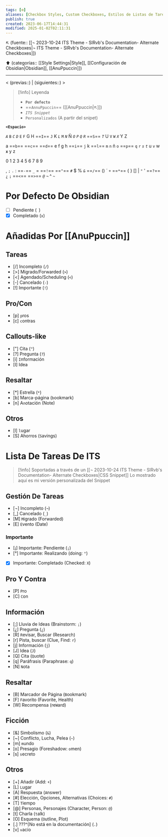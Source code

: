 ```yaml
---
tags: [⚙️]
aliases: [Checkbox Styles, Custom Checkboxes, Estilos de Listas de Tareas, Íconos para listas de tareas, Task Icons, Tasks Icons, To-do styles, todo icons]
publish: true
created: 2023-06-17T14:44:31
modified: 2025-01-02T02:11:31
---
```


↖️ (fuente:: [[¬ 2023-10-24 ITS Theme - SlRvb's Documentation- Alternate Checkboxes|¬ ITS Theme - SlRvb's Documentation- Alternate Checkboxes]])

⬆️ (categorías:: [[Style Settings|Style]], [[Configuración de Obsidian|Obsidian]], [[AnuPpuccin]])

---

< (previas::) | (siguientes::) >

> [!info] Leyenda
> - **`Por defecto`**
> - ==`AnnuPpuccin`== ([[AnuPpuccin|↖️]])
> - *`ITS Snippet`*
> - `Personalizados` (A partir del snipet)

**`<Espacio>`**

*`A`* `B` *`C`* *`D`* `E` `F` G H ==`I`== `J` K *`L`* `M` *`N`* Ñ *`O`* *`P`* *`Q`* *`R`* ==`S`== *`T`* U `V` `W` *`X`* Y Z

a ==`b`== ==`c`== ==`d`== e f g h ==`i`== `j` k ==`l`== `m` `n` ñ `o` ==`p`== `q` `r` *`s`* *`t`* u `v` w **`x`** y z

0 1 2 3 4 5 6 7 8 9

, `;` `.` \: ==`-`== `_` = ==`!`== ==`"`== `#` $ % *`&`* ==`/`== () ´ *`+`* ==`*`== { } \[\] | `°` ' ==`?`== `¿` `¡` ==`<`== ==`>`== *`@`* `¬` ^ *`~`*

# Por Defecto De Obsidian

- [ ] Pendiente (` `)
- [x] Completado (`x`)

# Añadidas Por [[AnuPpuccin]]

## Tareas

- [/] Incompleto (`/`)
- [>] Migrado/Forwarded (`>`)
- [<] Agendado/Scheduling (`<`)
- [-] Cancelado (`-`)
- [!] Importante (`!`)

## Pro/Con

- [p] `p`ros
- [c] `c`ontras

## Callouts-like

- ["] Cita (`"`)
- [?] Pregunta (`?`)
- [i] `I`nformación
- [I] Idea  

## Resaltar

- [*] Estrella (`*`)
- [b] Marca-página (`b`ookmark)
- [n] A`n`otación (Note)

## Otros

- [l] `l`ugar
- [S] Ahorros (`S`avings)

# Lista De Tareas De ITS

> [!info] Soportadas a través de un [[¬ 2023-10-24 ITS Theme - SlRvb's Documentation- Alternate Checkboxes|CSS Snippet]]
> Lo mostrado aquí es mi versión personalizada del Snippet

## Gestión De Tareas

- [¬] Incompleto (`¬`)
- [_] Cancelado (`_`)
- [M] `M`igrado (Forwarded)
- [E] `E`vento (Date)

### Importante

- [¡] Importante: Pendiente (`¡`)
- [°] Importante: Realizando (doing: `°`)
- [X] Importante: Completado (Checked: `X`)

## Pro Y Contra

- [P] `P`ro
- [C] `C`on

## Información

- [;] Lluvia de Ideas (Brainstorm: `;`)
- [¿] Pregunta (`¿`)
- [R] `R`evisar, Buscar (Research)
- [r] Pista, buscar (Clue, Find: `r`)
- [j] Información (`j`)
- [J] Idea (`J`)
- [Q] Cita (`Q`uote)
- [q] Paráfrasis (Paraphrase: `q`)
- [N] `N`ota

## Resaltar

- [B] Marcador de Página (`B`ookmark)
- [F] `F`avorito (Favorite, Health)
- [W] Recompensa (re`W`ard)

## Ficción

- [&] Simbolismo (`&`)
- [~] Conflicto, Lucha, Pelea (`~`)
- [m] `m`undo
- [o] Presagio (Foreshadow: `o`men)
- [s] `s`ecreto

## Otros

- [+] Añadir (Add: `+`)
- [L] `L`ugar
- [A] Respuesta (`A`nswer)
- [#] Elección, Opciones, Alternativas (Choices: `#`)
- [T] `T`iempo
- [@] Personas, Personajes (Character, Person: `@`)
- [t] Charla (`t`alk)
- [O] Esquema (`O`utline, Plot)
- [.] ???^[No está en la documentación] (`.`)
- [v] `v`acío
